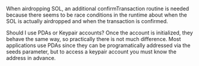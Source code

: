 When airdropping SOL, an additional confirmTransaction routine is needed because there seems to be race conditions in the runtime about when the SOL is actually airdropped and when the transaction is confirmed.

Should I use PDAs or Keypair accounts?
Once the account is initialized, they behave the same way, so practically there is not much difference.
Most applications use PDAs since they can be programatically addressed via the seeds parameter, but to access a keypair account you must know the address in advance. 

